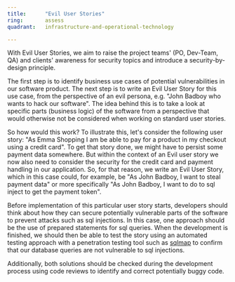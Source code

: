 ```yaml
---
title:      "Evil User Stories"
ring:       assess
quadrant:   infrastructure-and-operational-technology

---
```

With Evil User Stories, we aim to raise the project teams' (PO, Dev-Team, QA) and clients' awareness for security topics and introduce a security-by-design principle.

The first step is to identify business use cases of potential vulnerabilities in our software product. The next step is to write an Evil User Story for this use case, from the perspective of an evil persona, e.g. "John Badboy who wants to hack our software". The idea behind this is to take a look at specific parts (business logic) of the software from a perspective that would otherwise not be considered when working on standard user stories.

So how would this work? To illustrate this, let's consider the following user story: "As Emma Shopping I am be able to pay for a product in my checkout using a credit card". To get that story done, we might have to persist some payment data somewhere. But within the context of an Evil user story we now also need to consider the security for the credit card and payment handling in our application. So, for that reason, we write an Evil User Story, which in this case could, for example, be "As John Badboy, I want to steal payment data" or more specifically "As John Badboy, I want to do to sql inject to get the payment token".

Before implementation of this particular user story starts, developers should think about how they can secure potentially vulnerable parts of the software to prevent attacks such as sql injections. In this case, one approach should be the use of prepared statements for sql queries. When the development is finished, we should then be able to test the story using an automated testing approach with a penetration testing tool such as [sqlmap](http://sqlmap.org/) to confirm that our database queries are not vulnerable to sql injections.

Additionally, both solutions should be checked during the development process using code reviews to identify and correct potentially buggy code.
